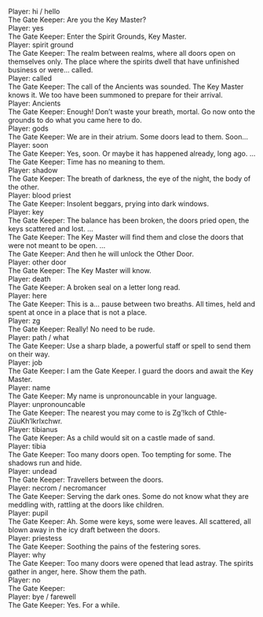 Player: hi / hello  
The Gate Keeper: Are you the Key Master?  
Player: yes  
The Gate Keeper: Enter the Spirit Grounds, Key Master.  
Player: spirit ground  
The Gate Keeper: The realm between realms, where all doors open on themselves only. The place where the spirits dwell that have unfinished business or were… called.  
Player: called  
The Gate Keeper: The call of the Ancients was sounded. The Key Master knows it. We too have been summoned to prepare for their arrival.  
Player: Ancients  
The Gate Keeper: Enough! Don’t waste your breath, mortal. Go now onto the grounds to do what you came here to do.  
Player: gods  
The Gate Keeper: We are in their atrium. Some doors lead to them. Soon…  
Player: soon  
The Gate Keeper: Yes, soon. Or maybe it has happened already, long ago. …  
The Gate Keeper: Time has no meaning to them.  
Player: shadow  
The Gate Keeper: The breath of darkness, the eye of the night, the body of the other.  
Player: blood priest  
The Gate Keeper: Insolent beggars, prying into dark windows.  
Player: key  
The Gate Keeper: The balance has been broken, the doors pried open, the keys scattered and lost. …  
The Gate Keeper: The Key Master will find them and close the doors that were not meant to be open. …  
The Gate Keeper: And then he will unlock the Other Door.  
Player: other door  
The Gate Keeper: The Key Master will know.  
Player: death  
The Gate Keeper: A broken seal on a letter long read.  
Player: here  
The Gate Keeper: This is a… pause between two breaths. All times, held and spent at once in a place that is not a place.  
Player: zg  
The Gate Keeper: Really! No need to be rude.  
Player: path / what  
The Gate Keeper: Use a sharp blade, a powerful staff or spell to send them on their way.  
Player: job  
The Gate Keeper: I am the Gate Keeper. I guard the doors and await the Key Master.  
Player: name  
The Gate Keeper: My name is unpronouncable in your language.  
Player: unpronouncable  
The Gate Keeper: The nearest you may come to is Zg’!kch of Cthle-ZüuKh’lkrlxchwr.  
Player: tibianus  
The Gate Keeper: As a child would sit on a castle made of sand.  
Player: tibia  
The Gate Keeper: Too many doors open. Too tempting for some. The shadows run and hide.  
Player: undead  
The Gate Keeper: Travellers between the doors.  
Player: necrom / necromancer  
The Gate Keeper: Serving the dark ones. Some do not know what they are meddling with, rattling at the doors like children.  
Player: pupil  
The Gate Keeper: Ah. Some were keys, some were leaves. All scattered, all blown away in the icy draft between the doors.  
Player: priestess  
The Gate Keeper: Soothing the pains of the festering sores.  
Player: why  
The Gate Keeper: Too many doors were opened that lead astray. The spirits gather in anger, here. Show them the path.  
Player: no  
The Gate Keeper: <loses interest immediately>  
Player: bye / farewell  
The Gate Keeper: Yes. For a while.  
